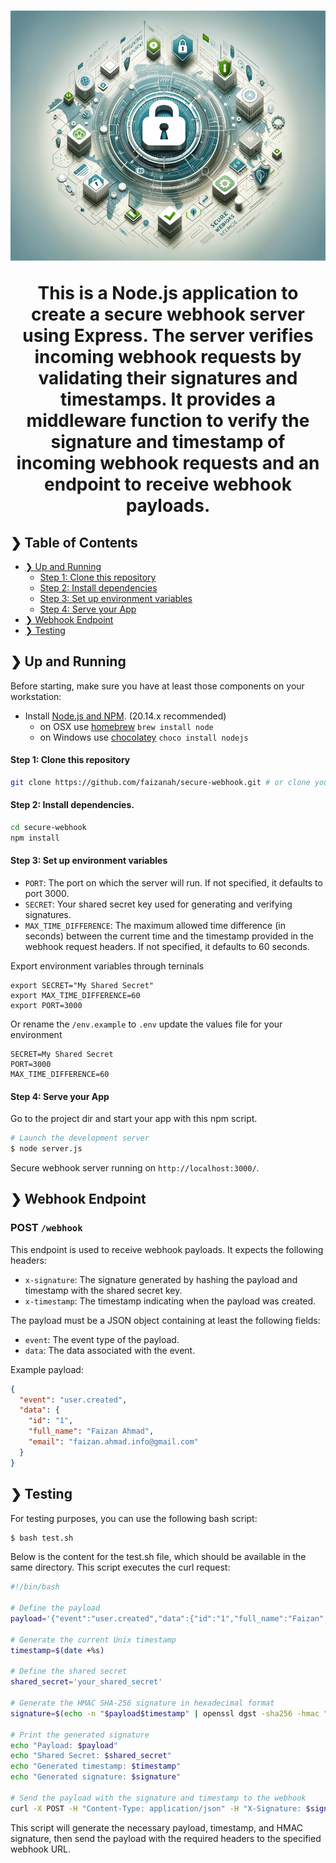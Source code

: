 <h1 align="center"Implementing Secure Webhooks using node.js</h1>


<p align="center">
  <img src="./banner.png" alt="Implementing Secure Webhooks using node.js" width="1000" height="400" />

This is a Node.js application to create a secure webhook server using Express. The server verifies incoming webhook requests by validating their signatures and timestamps. It provides a middleware function to verify the signature and timestamp of incoming webhook requests and an endpoint to receive webhook payloads.

</p>



## ❯ Table of Contents

-   [❯ Up and Running](#-up-and-running)
    -   [Step 1: Clone this repository](#pre-requisites)
    -   [Step 2: Install dependencies](#)
    -   [Step 3: Set up environment variables](#)
    -   [Step 4: Serve your App](#)
-   [❯ Webhook Endpoint](#-webhook-endpoint)
-   [❯ Testing](#-testing)

## ❯ Up and Running


Before starting, make sure you have at least those components on your workstation:

-   Install [Node.js and NPM](https://nodejs.org/en/download/). (20.14.x recommended)
    -   on OSX use [homebrew](http://brew.sh) `brew install node`
    -   on Windows use [chocolatey](https://chocolatey.org/) `choco install nodejs`


#### Step 1: Clone this repository

```sh
git clone https://github.com/faizanah/secure-webhook.git # or clone your own fork
```
#### Step 2: Install dependencies.

```sh
cd secure-webhook
npm install
```
#### Step 3: Set up environment variables
- `PORT`: The port on which the server will run. If not specified, it defaults to port 3000.
- `SECRET`: Your shared secret key used for generating and verifying signatures.
- `MAX_TIME_DIFFERENCE`: The maximum allowed time difference (in seconds) between the current time and the timestamp provided in the webhook request headers. If not specified, it defaults to 60 seconds.

Export environment variables through terninals
```
export SECRET="My Shared Secret"
export MAX_TIME_DIFFERENCE=60
export PORT=3000
```
Or rename the `/env.example` to `.env` update the values file for your environment
```
SECRET=My Shared Secret
PORT=3000
MAX_TIME_DIFFERENCE=60
```
#### Step 4: Serve your App
Go to the project dir and start your app with this npm script.

```bash
# Launch the development server
$ node server.js
```
Secure webhook server running on `http://localhost:3000/`.

## ❯ Webhook Endpoint

### POST `/webhook`

This endpoint is used to receive webhook payloads. It expects the following headers:

- `x-signature`: The signature generated by hashing the payload and timestamp with the shared secret key.
- `x-timestamp`: The timestamp indicating when the payload was created.
  
The payload must be a JSON object containing at least the following fields:

- `event`: The event type of the payload.
- `data`: The data associated with the event.

Example payload:

```json
{
  "event": "user.created",
  "data": {
    "id": "1",
    "full_name": "Faizan Ahmad",
    "email": "faizan.ahmad.info@gmail.com"
  }
}
```

## ❯ Testing
For testing purposes, you can use the following bash script:
```sh
$ bash test.sh
```
Below is the content for the test.sh file, which should be available in the same directory. This script executes the curl request:


```bash
#!/bin/bash

# Define the payload
payload='{"event":"user.created","data":{"id":"1","full_name":"Faizan","email":"faizan.ahmad.info@gmail.com","contact":"+923338184261"}}'

# Generate the current Unix timestamp
timestamp=$(date +%s)

# Define the shared secret
shared_secret='your_shared_secret'

# Generate the HMAC SHA-256 signature in hexadecimal format
signature=$(echo -n "$payload$timestamp" | openssl dgst -sha256 -hmac "$shared_secret" | sed 's/^.* //')

# Print the generated signature
echo "Payload: $payload"
echo "Shared Secret: $shared_secret"
echo "Generated timestamp: $timestamp"
echo "Generated signature: $signature"

# Send the payload with the signature and timestamp to the webhook
curl -X POST -H "Content-Type: application/json" -H "X-Signature: $signature" -H "X-Timestamp: $timestamp" -d "$payload" "http://localhost:3000/webhook"
```
This script will generate the necessary payload, timestamp, and HMAC signature, then send the payload with the required headers to the specified webhook URL.

